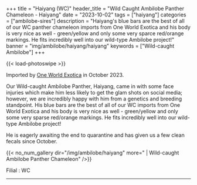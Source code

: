 +++
title = "Haiyang (WC)"
header_title = "Wild Caught Ambilobe Panther Chameleon - Haiyang"
date = "2023-10-02"
tags = ["haiyang"]
categories = ["ambilobe-sires"]
description = "Haiyang's blue bars are the best of all of our WC panther chameleon imports from One World Exotica and his body is very nice as well - green/yellow and only some very sparce red/orange markings. He fits incredibly well into our wild-type Ambilobe project!"
banner = "img/ambilobe/haiyang/haiyang"
keywords = ["Wild-caught Ambilobe"]
+++

{{< load-photoswipe >}}

Imported by [One World Exotica](https://www.instagram.com/oneworldexotica/) in October 2023.

Our Wild-caught Ambilobe Panther, Haiyang, came in with some face injuries which make him less likely to get the glam shots on social media; however, we are incredibly happy with him from a genetics and breeding standpoint. His blue bars are the best of all of our WC imports from One World Exotica and his body is very nice as well - green/yellow and only some very sparse red/orange markings. He fits incredibly well into our wild-type Ambilobe project!

He is eagerly awaiting the end to quarantine and has given us a few clean fecals since October.

{{< no_num_gallery dir="/img/ambilobe/haiyang" more=" | Wild-caught Ambilobe Panther Chameleon" />}}

Filial
: WC

---